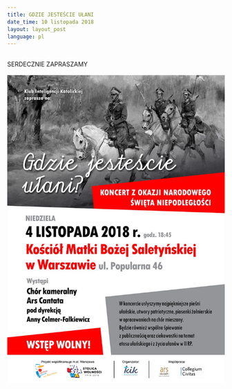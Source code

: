 ```yaml
---
title: GDZIE JESTEŚCIE UŁANI
date_time: 10 listopada 2018
layout: layout_post
language: pl
---
```

<br>
SERDECZNIE ZAPRASZAMY
<br>
<br>
<img src="/img/posters/Ulani_A3e_Plakat i Zaproszenie na koncert 04.11.2018s.jpg" alt="Gdzie jestescie ułani">
<br>
<br>



